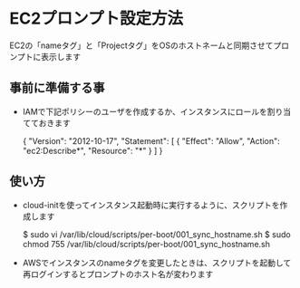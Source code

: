 EC2プロンプト設定方法
======================

EC2の「nameタグ」と「Projectタグ」をOSのホストネームと同期させてプロンプトに表示します

## 事前に準備する事
* IAMで下記ポリシーのユーザを作成するか、インスタンスにロールを割り当てておきます


    {
      "Version": "2012-10-17",
      "Statement": [
       {
         "Effect": "Allow",
         "Action": "ec2:Describe*",
         "Resource": "*"
       }
      ]
    }

## 使い方
* cloud-initを使ってインスタンス起動時に実行するように、スクリプトを作成します


    $ sudo vi /var/lib/cloud/scripts/per-boot/001_sync_hostname.sh
    $ sudo chmod 755 /var/lib/cloud/scripts/per-boot/001_sync_hostname.sh

* AWSでインスタンスのnameタグを変更したときは、スクリプトを起動して  
再ログインするとプロンプトのホスト名が変わります
